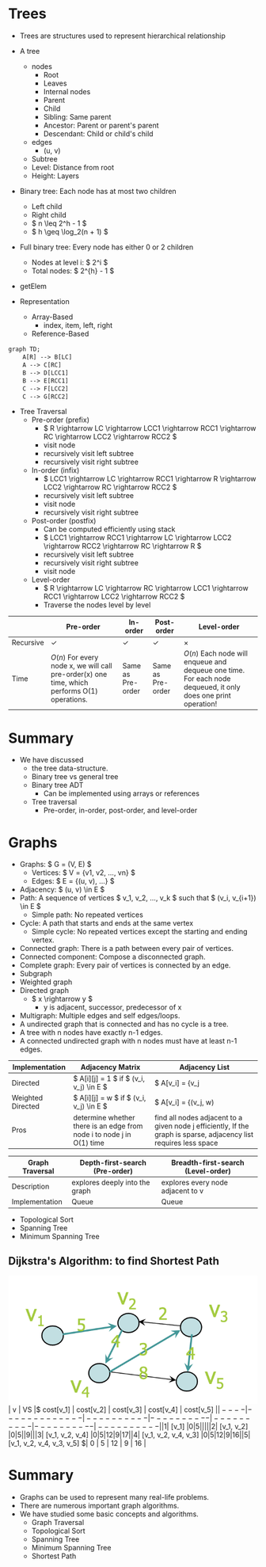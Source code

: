 # Trees
- Trees are structures used to represent hierarchical relationship
- A tree
    - nodes
        - Root
        - Leaves
        - Internal nodes
        - Parent
        - Child
        - Sibling: Same parent
        - Ancestor: Parent or parent's parent
        - Descendant: Child or child's child
    - edges
        - (u, v)
    - Subtree
    - Level: Distance from root
    - Height: Layers
- Binary tree: Each node has at most two children
    - Left child
    - Right child
    - $ n \leq 2^h - 1 $
    - $ h \geq \log_2(n + 1) $
- Full binary tree: Every node has either 0 or 2 children
    - Nodes at level i: $ 2^i $
    - Total nodes: $ 2^{h} - 1 $

- getElem
- Representation
    - Array-Based
        - index, item, left, right
    - Reference-Based

```mermaid
graph TD;
    A[R] --> B[LC]
    A --> C[RC]
    B --> D[LCC1]
    B --> E[RCC1]
    C --> F[LCC2]
    C --> G[RCC2]
```
- Tree Traversal
    - Pre-order (prefix)
        - $ R \rightarrow LC \rightarrow LCC1 \rightarrow RCC1 \rightarrow RC \rightarrow LCC2 \rightarrow RCC2 $
        - visit node
        - recursively visit left subtree
        - recursively visit right subtree
    - In-order (infix)
        - $ LCC1 \rightarrow LC \rightarrow RCC1 \rightarrow R \rightarrow LCC2 \rightarrow RC \rightarrow RCC2 $
        - recursively visit left subtree
        - visit node
        - recursively visit right subtree
    - Post-order (postfix)
        - Can be computed efficiently using stack
        - $ LCC1 \rightarrow RCC1 \rightarrow LC \rightarrow LCC2 \rightarrow RCC2 \rightarrow RC \rightarrow R $
        - recursively visit left subtree
        - recursively visit right subtree
        - visit node
    - Level-order
        - $ R \rightarrow LC \rightarrow RC \rightarrow LCC1 \rightarrow RCC1 \rightarrow LCC2 \rightarrow RCC2 $
        - Traverse the nodes level by level

||Pre-order|In-order|Post-order|Level-order|
|---|---|---|---|---|
|Recursive|$\checkmark$|$\checkmark$|$\checkmark$|$\times$|
|Time|$O(n)$ For every node x, we will call pre-order(x) one time, which performs O(1) operations.|Same as Pre-order|Same as Pre-order|$O(n)$ Each node will enqueue and dequeue one time. For each node dequeued, it only does one print operation!|
# Summary
- We have discussed 
    - the tree data-structure.
    - Binary tree vs general tree
    - Binary tree ADT
        - Can be implemented using arrays or references
    - Tree traversal
        - Pre-order, in-order, post-order, and level-order



# Graphs
- Graphs: $ G = (V, E) $
    - Vertices: $ V = {v1, v2, ..., vn} $
    - Edges: $ E = {(u, v), ...} $
- Adjacency: $ (u, v) \in E $
- Path: A sequence of vertices $ v_1, v_2, ..., v_k $ such that $ (v_i, v_{i+1}) \in E $
    - Simple path: No repeated vertices
- Cycle: A path that starts and ends at the same vertex
    - Simple cycle: No repeated vertices except the starting and ending vertex.
- Connected graph: There is a path between every pair of vertices.
- Connected component: Compose a disconnected graph.
- Complete graph: Every pair of vertices is connected by an edge.
- Subgraph
- Weighted graph
- Directed graph
    - $ x \rightarrow y $
        - y is adjacent, successor, predecessor of x
- Multigraph: Multiple edges and self edges/loops.
- A undirected graph that is connected and has no cycle is a tree.
- A tree with n nodes have exactly n-1 edges.
- A connected undirected graph with n nodes must have at least n-1 edges.

|Implementation|Adjacency Matrix|Adjacency List|
|---|---|---|
|Directed|$ A[i][j] = 1 $ if $ (v_i, v_j) \in E $|$ A[v_i] = {v_j | (v_i, v_j) \in E} $|
|Weighted Directed|$ A[i][j] = w $ if $ (v_i, v_j) \in E $|$ A[v_i] = {(v_j, w) | (v_i, v_j) \in E} $|
|Pros|determine whether there is an edge from node i to node j in O(1) time|find all nodes adjacent to a given node j efficiently, If the graph is sparse, adjacency list requires less space|

|Graph Traversal|Depth-first-search (Pre-order)|Breadth-first-search (Level-order)|
|---|---|---|
|Description|explores deeply into the graph|explores every node adjacent to v|
|Implementation|Queue|Queue|



- Topological Sort
- Spanning Tree
- Minimum Spanning Tree

## Dijkstra's Algorithm: to find Shortest Path
![alt text](image-1.png)
| v | VS |$ cost[v_1] $|$ cost[v_2] $|$ cost[v_3] $|$ cost[v_4] $|$ cost[v_5] $|
|----|-------------|----------|----------|----------|----------|----------|
| 1  |$ [v_1] $| 0 | 5 |  |  |  |
| 2  |$ [v_1, v_2] $| 0 | 5 |  | 9 |  |
| 3  |$ [v_1, v_2, v_4] $| 0 | 5 | 12 | 9 | 17 |
| 4  |$ [v_1, v_2, v_4, v_3] $| 0 | 5 | 12 | 9 | 16 |
| 5  |$ [v_1, v_2, v_4, v_3, v_5] $| 0 | 5 | 12 | 9 | 16 |
# Summary
- Graphs can be used to represent many real-life problems. 
- There are numerous important graph algorithms.
- We have studied some basic concepts and algorithms. 
    - Graph Traversal
    - Topological Sort
    - Spanning Tree
    - Minimum Spanning Tree
    - Shortest Path
